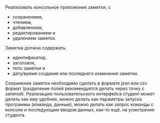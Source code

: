    Реализовать консольное приложение заметки, с 
* сохранением, 
* чтением, 
* добавлением, 
* редактированием и 
* удалением заметок. 

Заметка должна содержать
* идентификатор, 
* заголовок, 
* тело заметки и 
* дату/время создания или последнего изменения заметки. 

Сохранение заметок необходимо сделать в
формате json или csv формат (разделение полей рекомендуется делать через
точку с запятой).
Реализацию пользовательского интерфейса студент может
делать как ему удобнее, можно делать как параметры запуска программы
(команда, данные), можно делать как запрос команды с консоли и
последующим вводом данных, как-то ещё, на усмотрение студента.